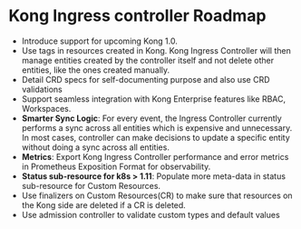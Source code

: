 # Kong Ingress controller Roadmap

- Introduce support for upcoming Kong 1.0.
- Use tags in resources created in Kong.
  Kong Ingress Controller will then manage entities created by the controller
  itself and not delete other entities, like the ones created manually.
- Detail CRD specs for self-documenting purpose and also use CRD validations
- Support seamless integration with Kong Enterprise features
  like RBAC, Workspaces.
- **Smarter Sync Logic**: For every event, the Ingress Controller currently
  performs a sync across all entities which is expensive and unnecessary.
  In most cases, controller can make decisions to update a specific entity
  without doing a sync across all entities.
- **Metrics**: Export Kong Ingress Controller performance and error metrics
  in Prometheus Exposition Format for observability.
- **Status sub-resource for k8s > 1.11**: Populate more meta-data in status sub-resource
  for Custom Resources.
- Use finalizers on Custom Resources(CR) to make sure that
  resources on the Kong side are deleted if a CR is deleted.
- Use admission controller to validate custom types and default values
